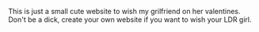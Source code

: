 This is just a small cute website to wish my grilfriend on her valentines. Don't be a dick, create your own website if you want to wish your LDR girl.
